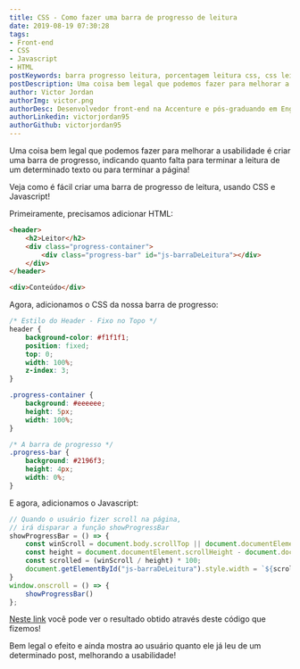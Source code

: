 ```yaml
---
title: CSS - Como fazer uma barra de progresso de leitura
date: 2019-08-19 07:30:28
tags:
- Front-end
- CSS
- Javascript
- HTML
postKeywords: barra progresso leitura, porcentagem leitura css, css leitura barra, barra, leitura, progresso, progressbar js, css barra
postDescription: Uma coisa bem legal que podemos fazer para melhorar a usabilidade é criar uma barra de progresso indicando quanto falta para terminar a leitura de um determinado ou terminar a página! Veja como é fácil criar uma barra de progresso de leitura, usando CSS e Javascript!
author: Victor Jordan
authorImg: victor.png
authorDesc: Desenvolvedor front-end na Accenture e pós-graduando em Engenharia de Software pela PUC-MG e formado em Banco de Dados pela Fatec, apaixonado por usabilidade, performance e UX!
authorLinkedin: victorjordan95
authorGithub: victorjordan95
---
```


Uma coisa bem legal que podemos fazer para melhorar a usabilidade
é criar uma barra de progresso, indicando quanto falta para 
terminar a leitura de um determinado texto ou para terminar a página!

Veja como é fácil criar uma barra de progresso de leitura,
usando CSS e Javascript!

<!-- more -->

Primeiramente, precisamos adicionar HTML:

```HTML
<header>
    <h2>Leitor</h2>
    <div class="progress-container">
        <div class="progress-bar" id="js-barraDeLeitura"></div>
    </div> 
</header>

<div>Conteúdo</div>
```

Agora, adicionamos o CSS da nossa barra de progresso:

```CSS
/* Estilo do Header - Fixo no Topo */
header {
    background-color: #f1f1f1;
    position: fixed;
    top: 0;
    width: 100%;
    z-index: 3;
}

.progress-container {
    background: #eeeeee;
    height: 5px;
    width: 100%;
}

/* A barra de progresso */
.progress-bar {
    background: #2196f3;
    height: 4px;
    width: 0%;
}
```

E agora, adicionamos o Javascript:

```javascript
// Quando o usuário fizer scroll na página, 
// irá disparar a função showProgressBar
showProgressBar = () => {
    const winScroll = document.body.scrollTop || document.documentElement.scrollTop;
    const height = document.documentElement.scrollHeight - document.documentElement.clientHeight;
    const scrolled = (winScroll / height) * 100;
    document.getElementById("js-barraDeLeitura").style.width = `${scrolled}%`;
}
window.onscroll = () => {
    showProgressBar()
};
```

[Neste link](https://codepen.io/victorjordan95/pen/KORWjy) você pode ver o resultado obtido 
através deste código que fizemos!

Bem legal o efeito e ainda mostra ao usuário quanto ele já 
leu de um determinado post, melhorando a usabilidade!
